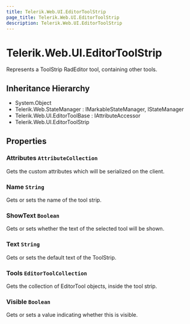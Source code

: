 ```yaml
---
title: Telerik.Web.UI.EditorToolStrip
page_title: Telerik.Web.UI.EditorToolStrip
description: Telerik.Web.UI.EditorToolStrip
---
```


# Telerik.Web.UI.EditorToolStrip

Represents a ToolStrip RadEditor tool, containing other tools.

## Inheritance Hierarchy

* System.Object
* Telerik.Web.StateManager : IMarkableStateManager, IStateManager
* Telerik.Web.UI.EditorToolBase : IAttributeAccessor
* Telerik.Web.UI.EditorToolStrip

## Properties

###  Attributes `AttributeCollection`

Gets the custom attributes which will be serialized on the client.

###  Name `String`

Gets or sets the name of the tool strip.

###  ShowText `Boolean`

Gets or sets whether the text of the selected tool will be shown.

###  Text `String`

Gets or sets the default text of the ToolStrip.

###  Tools `EditorToolCollection`

Gets the collection of EditorTool objects, inside the tool strip.

###  Visible `Boolean`

Gets or sets a value indicating whether this  is visible.

